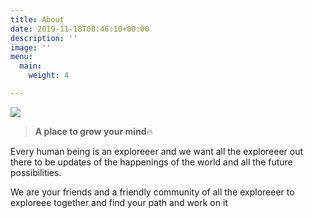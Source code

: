 ```yaml
---
title: About
date: 2019-11-18T08:46:10+00:00
description: ''
image: ''
menu:
  main:
    weight: 4

---
```

![](/images/bw.png)

> **A place to grow your mind**🔥

Every human being is an exploreeer and we want all the exploreeer out there to be updates of the happenings of the world and all the future possibilities.

We are your friends and a friendly community of all the exploreeer to exploreee together and find your path and work on it
